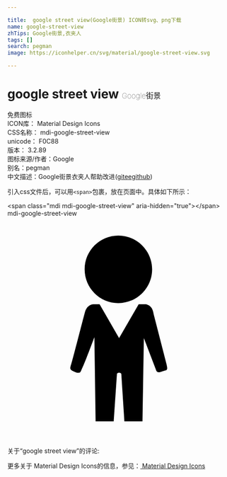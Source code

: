 ```yaml
---

title:  google street view(Google街景) ICON转svg、png下载
name: google-street-view
zhTips: Google街景,衣夹人
tags: []
search: pegman
image: https://iconhelper.cn/svg/material/google-street-view.svg

---
```


# google street view  <small style="font-size: 60%;font-weight: 100">Google街景</small>


<div class="detail-page">
<p>
<span><span class="badge-success badge">免费图标</span> </span>
<br/>
<span>
ICON库：
<span class="badge-secondary badge">Material Design Icons</span> 
</span>
<br/>
<span>
CSS名称：
<span class="badge-secondary badge">mdi-google-street-view</span> 
</span>
<br/>
<span>
unicode：
<span class="badge-secondary badge">F0C88</span> 
<copy-btn content='F0C88' btn-title=""></copy-btn>
<copy-btn :content='String.fromCodePoint(parseInt("F0C88", 16))' btn-title="复制U"></copy-btn>
</span>
<br/>
<span>
版本：
<span class="badge-secondary badge">3.2.89</span> 
</span>
<br/>
<span>图标来源/作者：<span class="badge-light badge">Google</span></span> 
<br/>
<span>别名：<span class="badge-light badge">pegman</span></span><br/><span class="zh-detail">中文描述：<span class="badge-primary badge">Google街景</span><span class="badge-primary badge">衣夹人</span><span class="help-link"><span>帮助改进</span>(<a href="https://gitee.com/liuwave/icon-helper/edit/master/json/material/google-street-view.json" target="_blank" rel="noopener noreferrer">gitee</a><a href="https://github.com/liuwave/icon-helper/edit/master/json/material/google-street-view.json" target="_blank" rel="noopener noreferrer">github</a></span>)</span><br/>
</p>
</div>
<div class="alert alert-dark">
  <i class="mdi mdi-google-street-view mdi-48px"></i>
  <i class="mdi mdi-google-street-view mdi-36px"></i>
  <i class="mdi mdi-google-street-view mdi-24px"></i>
  <i class="mdi mdi-google-street-view mdi-18px"></i>
</div>
<div>
  <p>引入css文件后，可以用<code>&lt;span&gt;</code>包裹，放在页面中。具体如下所示：    
  </p>
  <div class="alert alert-primary" style="font-size: 14px">
    &lt;span class="mdi mdi-google-street-view" aria-hidden="true"&gt;&lt;/span&gt;
    <copy-btn content='<span class="mdi mdi-google-street-view" aria-hidden="true"></span>'></copy-btn>
  </div>
  <div class="alert alert-secondary">
    <i class="mdi mdi-google-street-view"
    style="font-size: 24px"
    aria-hidden="true"></i> mdi-google-street-view
    <copy-btn content="mdi-google-street-view" btn-title="复制图标名称"></copy-btn>
  </div>
</div>
<div id="svg" class="svg-wrap">
<svg xmlns="http://www.w3.org/2000/svg" viewBox="0 0 24 24"><path d="M11.95,9.27C13.96,9.27 15.59,7.64 15.59,5.63C15.59,3.63 13.96,2 11.95,2C9.94,2 8.32,3.63 8.32,5.63C8.32,7.64 9.94,9.27 11.95,9.27M9.36,12.97C9.36,12.97 8.27,15.94 7.96,16.5C7.85,16.71 7.87,16.77 7.6,16.77C7.33,16.77 6.91,16.5 6.91,16.5C6.91,16.5 6.71,16.37 6.79,16.14C7.03,15.4 8.12,11.08 8.35,10.25C8.6,9.36 9.28,9.39 9.28,9.39H9.93L12.03,13.04L14.14,9.39H14.92C14.92,9.39 15.23,9.43 15.46,9.7C15.7,9.97 15.75,10.44 15.75,10.44L17.14,15.84C17.14,15.84 17.24,16.22 17.21,16.33C17.17,16.5 17.08,16.5 17.08,16.5C17.08,16.5 16.69,16.62 16.47,16.69C16.07,16.82 16,16.44 16,16.44L14.7,13.04L14.55,22H12.6L12.27,16.89C12.27,16.89 12.21,16.76 12.03,16.76C11.86,16.76 11.8,16.89 11.8,16.89L11.45,22H9.5L9.37,12.97H9.36Z" /></svg>
</div>
<detail full-name='mdi-google-street-view'></detail>
<div>
<p>关于“google street view”的评论:</p>
</div>
<Vssue title="关于“google street view”的评论" ></Vssue>    
<div><p>更多关于 Material Design Icons的信息，参见：<a target="_blank" href="https://iconhelper.cn/material.html"> Material Design Icons</a>
</p></div>
